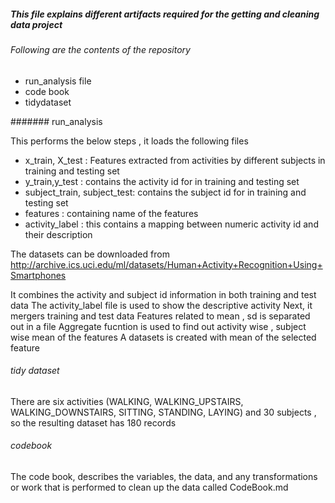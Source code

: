 ##### This file explains different artifacts required for the getting and cleaning data project
###### Following are the contents of the repository

* run_analysis file 
* code book
* tidydataset

####### run_analysis

This performs the below steps , it loads the following files

* x_train, X_test : Features extracted from activities by different subjects in training and testing set
* y_train,y_test : contains the activity id for in training and testing set
* subject_train, subject_test: contains the subject id for in training and testing set
* features : containing name of the features
* activity_label : this contains a mapping between numeric activity id and their description

The datasets can be downloaded from http://archive.ics.uci.edu/ml/datasets/Human+Activity+Recognition+Using+Smartphones 

It combines the activity and subject id information in both training and test data
The activity_label file is used to show the descriptive activity
Next, it mergers training and test data
Features related to mean , sd is separated out in a file
Aggregate fucntion is used to find out activity wise , subject wise mean of the features
A datasets is created with mean of the selected feature


###### tidy dataset
There are six activities (WALKING, WALKING_UPSTAIRS, WALKING_DOWNSTAIRS, SITTING, STANDING, LAYING) and 30 subjects , so the resulting dataset has 180 records

###### codebook
The code book, describes the variables, the data, and any transformations or work that is performed to clean up the data called CodeBook.md



